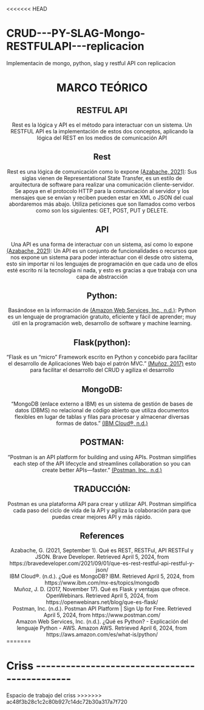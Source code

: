 <<<<<<< HEAD
# CRUD---PY-SLAG-Mongo-RESTFULAPI---replicacion
Implementacin de mongo, python, slag y restful API con replicacion
<br>
<center>
  <h1>MARCO TEÓRICO</h1>
  <h2>RESTFUL API</h2>
  Rest es la lógica y API es el método para interactuar con un sistema. Un RESTFUL API es la implementación de estos dos conceptos, aplicando la lógica del REST en los medios de comunicación API
  <h2>Rest</h2>
  Rest es una lógica de comunicación como lo expone <a href="https://bravedeveloper.com/2021/09/01/que-es-rest-restful-api-restful-y-json/" target="_blank">(Azabache, 2021)</a>:
Sus siglas vienen de Representational State Transfer, es un estilo de arquitectura de software para realizar una comunicación cliente-servidor. Se apoya en el protocolo HTTP para la comunicación al servidor y los mensajes que se envían y reciben pueden estar en XML o JSON del cual abordaremos más abajo.
Utiliza peticiones que son llamados como verbos como son los siguientes: GET, POST, PUT y DELETE.
<h2>API</h2>
  Una API es una forma de interactuar con un sistema, así como lo expone <a href="https://bravedeveloper.com/2021/09/01/que-es-rest-restful-api-restful-y-json/" target="_blank">(Azabache, 2021)</a>: 
Un API es un conjunto de funcionalidades o recursos que nos expone un sistema para poder interactuar con él desde otro sistema, esto sin importar ni los lenguajes de programación en que cada uno de ellos esté escrito ni la tecnología ni nada, y esto es gracias a que trabaja con una capa de abstracción
  <h2>Python:</h2>
Basándose en la información de <a href="https://aws.amazon.com/es/what-is/python/" target="_blank">(Amazon Web Services, Inc., n.d.)</a>:
Python es un lenguaje de programación gratuito, eficiente y fácil de aprender; muy útil en la programación web, desarrollo de software y machine learning. 
  <h2>Flask(python):</h2>
  “Flask es un “micro” Framework escrito en Python y concebido para facilitar el desarrollo de Aplicaciones Web bajo el patrón MVC.” <a href="https://openwebinars.net/blog/que-es-flask/" target="_blank">(Muñoz, 2017)</a> esto para facilitar el desarrollo del CRUD y agiliza el desarrollo
 <h2>MongoDB:</h2> 
“MongoDB (enlace externo a IBM) es un sistema de gestión de bases de datos (DBMS) no relacional de código abierto que utiliza documentos flexibles en lugar de tablas y filas para procesar y almacenar diversas formas de datos.” <a href="https://www.ibm.com/mx-es/topics/mongodb" target="_blank">(IBM Cloud®, n.d.)</a>
  <h2>POSTMAN:</h2>
“Postman is an API platform for building and using APIs. Postman simplifies each step of the API lifecycle and streamlines collaboration so you can create better APIs—faster.” <a href="https://www.postman.com/" target="_blank">(Postman, Inc., n.d.)</a>
<h2>TRADUCCIÓN:</h2>
Postman es una plataforma API para crear y utilizar API. Postman simplifica cada paso del ciclo de vida de la API y agiliza la colaboración para que puedas crear mejores API y más rápido.
<h2>References</h2>
Azabache, G. (2021, September 1). Qué es REST, RESTFul, API RESTFul y JSON. Brave Developer. Retrieved April 5, 2024, from https://bravedeveloper.com/2021/09/01/que-es-rest-restful-api-restful-y-json/<br>
IBM Cloud®. (n.d.). ¿Qué es MongoDB? IBM. Retrieved April 5, 2024, from https://www.ibm.com/mx-es/topics/mongodb<br>
Muñoz, J. D. (2017, November 17). Qué es Flask y ventajas que ofrece. OpenWebinars. Retrieved April 5, 2024, from https://openwebinars.net/blog/que-es-flask/<br>
Postman, Inc. (n.d.). Postman API Platform | Sign Up for Free. Retrieved April 5, 2024, from https://www.postman.com/<br>
Amazon Web Services, Inc. (n.d.). ¿Qué es Python? - Explicación del lenguaje Python - AWS. Amazon AWS. Retrieved April 6, 2024, from https://aws.amazon.com/es/what-is/python/
</center>
=======
<h1>Criss ---------------------------------------------</h1>
Espacio de trabajo del criss
>>>>>>> ac48f3b28c1c2c80b927c14dc72b30a317a7f720
